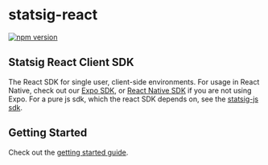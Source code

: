 # statsig-react

[![npm version](https://badge.fury.io/js/statsig-react.svg)](https://badge.fury.io/js/statsig-react)

## Statsig React Client SDK

The React SDK for single user, client-side environments. For usage in React Native, check out our [Expo SDK](https://github.com/statsig-io/react-native-expo), or [React Native SDK](https://github.com/statsig-io/react-native) if you are not using Expo. For a pure js sdk, which the react SDK depends on, see the [statsig-js sdk](https://github.com/statsig-io/js-client).

## Getting Started

Check out the [getting started guide](https://docs.statsig.com/client/reactSDK).
